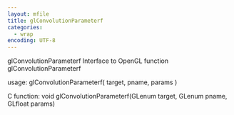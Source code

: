 ```yaml
---
layout: mfile
title: glConvolutionParameterf
categories:
  - wrap
encoding: UTF-8
---
```


glConvolutionParameterf  Interface to OpenGL function glConvolutionParameterf

usage:  glConvolutionParameterf( target, pname, params )

C function:  void glConvolutionParameterf(GLenum target, GLenum pname, GLfloat params)